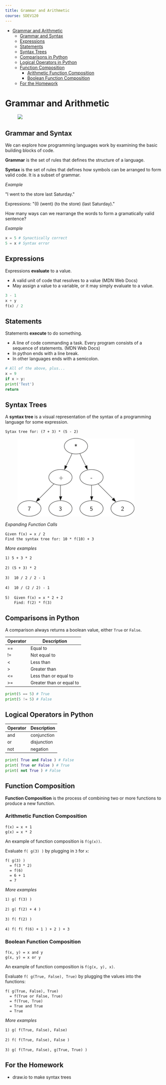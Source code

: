 ```yaml
---
title: Grammar and Arithmetic
course: SDEV120
---
```


- [Grammar and Arithmetic](#grammar-and-arithmetic)
  - [Grammar and Syntax](#grammar-and-syntax)
  - [Expressions](#expressions)
  - [Statements](#statements)
  - [Syntax Trees](#syntax-trees)
  - [Comparisons in Python](#comparisons-in-python)
  - [Logical Operators in Python](#logical-operators-in-python)
  - [Function Composition](#function-composition)
    - [Arithmetic Function Composition](#arithmetic-function-composition)
    - [Boolean Function Composition](#boolean-function-composition)
  - [For the Homework](#for-the-homework)

# Grammar and Arithmetic

<figure>
    <span>
        <img src="https://imgs.xkcd.com/comics/code_quality_2x.png" style="">
    </span>
</figure>

## Grammar and Syntax

We can explore how programming languages work by examining the basic building blocks of code.

**Grammar** is the set of rules that defines the structure of a language.

**Syntax** is the set of rules that defines how symbols can be arranged to form valid code. It is a subset of grammar.

_Example_

"I went to the store last Saturday."

Expressions: "(I) (went) (to the store) (last Saturday)."

How many ways can we rearrange the words to form a gramatically valid sentence?

_Example_

```python
x = 5 # Synactically correct
5 = x # Syntax error
```

## Expressions

Expressions **evaluate** to a value.

- A valid unit of code that resolves to a value (MDN Web Docs)
- May assign a value to a variable, or it may simply evaluate to a value.

```python
3 - 1
x + y
f(x) / 2
```

## Statements

Statements **execute** to do something.

- A line of code commanding a task. Every program consists of a sequence of statements. (MDN Web Docs)
- In python ends with a line break.
- In other languages ends with a semicolon.

```python
# All of the above, plus...
x = 9
if x > y:
print('Test')
return
```

## Syntax Trees

A **syntax tree** is a visual representation of the syntax of a programming language for some expression.

```
Sytax tree for: (7 + 3) * (5 - 2)
```

<figure>
    <span>
        <img src="images/parse_tree.png" style="">
    </span>
</figure>

_Expanding Function Calls_

```
Given f(x) = x / 2
Find the syntax tree for: 10 * f(10) + 3 
```

_More examples_

```
1) 5 + 3 * 2

2) (5 + 3) * 2 

3)  10 / 2 / 2 - 1

4)  10 / (2 / 2) - 1

5)  Given f(x) = x * 2 + 2
    Find: f(2) * f(3)
```

## Comparisons in Python

A comparison always returns a boolean value, either `True` or `False`.

| Operator | Description |
|----------|-------------|
| ==       | Equal to    |
| !=       | Not equal to |
| <        | Less than   |
| >        | Greater than |
| <=       | Less than or equal to |
| >=       | Greater than or equal to |

```python
print(5 == 5) # True
print(5 != 5) # False
```

## Logical Operators in Python

| Operator | Description |
|----------|-------------|
| and      | conjunction |
| or       | disjunction |
| not      | negation |

```python
print( True and False ) # False
print( True or False ) # True
print( not True ) # False
```

## Function Composition

**Function Composition** is the process of combining two or more functions to produce a new function.

### Arithmetic Function Composition

```
f(x) = x + 1
g(x) = x * 2
```

An example of function composition is `f(g(x))`.

Evaluate `f( g(3) )` by plugging in `3` for `x`:

```
f( g(3) )
  = f(3 * 2)
  = f(6)
  = 6 + 1
  = 7
```

_More examples_

```
1) g( f(3) )

2) g( f(2) + 4 )

3) f( f(2) )

4) f( f( f(6) + 1 ) + 2 ) + 3
```

### Boolean Function Composition

```
f(x, y) = x and y
g(x, y) = x or y
```

An example of function composition is `f(g(x, y), x)`.

Evaluate `f( g(True, False), True)` by plugging the values into the functions:

```
f( g(True, False), True)
  = f(True or False, True)
  = f(True, True)
  = True and True
  = True
```

_More examples_

```
1) g( f(True, False), False)

2) f( f(True, False), False )

3) g( f(True, False), g(True, True) )
```

## For the Homework

- draw.io to make syntax trees